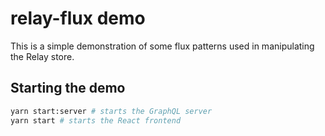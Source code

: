 relay-flux demo
===============

This is a simple demonstration of some flux patterns used in manipulating the
Relay store.

Starting the demo
-----------------

```bash
yarn start:server # starts the GraphQL server
yarn start # starts the React frontend
```